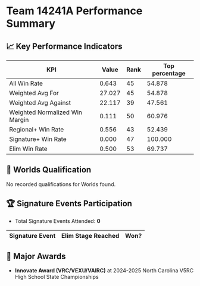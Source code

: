 # Team 14241A Performance Summary

## 📈 Key Performance Indicators
| KPI | Value | Rank | Top percentage |
| --- | ----- | ---- | ----- |
| All Win Rate | 0.643 | 45 | 54.878 |
| Weighted Avg For | 27.027 | 45 | 54.878 |
| Weighted Avg Against | 22.117 | 39 | 47.561 |
| Weighted Normalized Win Margin | 0.111 | 50 | 60.976 |
| Regional+ Win Rate | 0.556 | 43 | 52.439 |
| Signature+ Win Rate | 0.000 | 47 | 100.000 |
| Elim Win Rate | 0.500 | 53 | 69.737 |


## 🎯 Worlds Qualification
No recorded qualifications for Worlds found.

## 🏆 Signature Events Participation
- Total Signature Events Attended: **0**

| Signature Event | Elim Stage Reached | Won? |
|:----------------|:-------------------|:----|


## 🥇 Major Awards
- **Innovate Award (VRC/VEXU/VAIRC)** at 2024-2025 North Carolina V5RC High School State Championships

